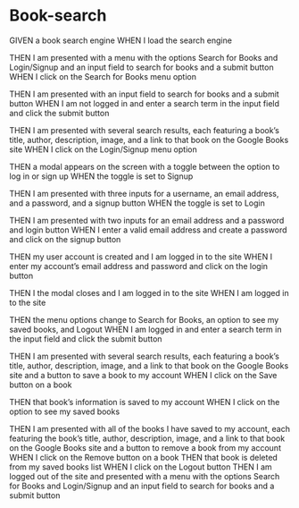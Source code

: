 # Book-search

GIVEN a book search engine
WHEN I load the search engine

THEN I am presented with a menu with the options Search for Books and Login/Signup and an input field to search for books and a submit button
WHEN I click on the Search for Books menu option

THEN I am presented with an input field to search for books and a submit button
WHEN I am not logged in and enter a search term in the input field and click the submit button

THEN I am presented with several search results, each featuring a book’s title, author, description, image, and a link to that book on the Google Books site
WHEN I click on the Login/Signup menu option

THEN a modal appears on the screen with a toggle between the option to log in or sign up
WHEN the toggle is set to Signup

THEN I am presented with three inputs for a username, an email address, and a password, and a signup button
WHEN the toggle is set to Login

THEN I am presented with two inputs for an email address and a password and login button
WHEN I enter a valid email address and create a password and click on the signup button

THEN my user account is created and I am logged in to the site
WHEN I enter my account’s email address and password and click on the login button

THEN I the modal closes and I am logged in to the site
WHEN I am logged in to the site

THEN the menu options change to Search for Books, an option to see my saved books, and Logout
WHEN I am logged in and enter a search term in the input field and click the submit button

THEN I am presented with several search results, each featuring a book’s title, author, description, image, and a link to that book on the Google Books site and a button to save a book to my account
WHEN I click on the Save button on a book

THEN that book’s information is saved to my account
WHEN I click on the option to see my saved books

THEN I am presented with all of the books I have saved to my account, each featuring the book’s title, author, description, image, and a link to that book on the Google Books site and a button to remove a book from my account
WHEN I click on the Remove button on a book
THEN that book is deleted from my saved books list
WHEN I click on the Logout button
THEN I am logged out of the site and presented with a menu with the options Search for Books and Login/Signup and an input field to search for books and a submit button  
